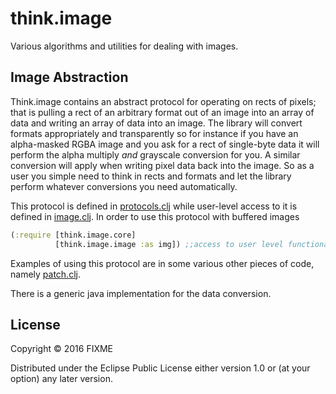 # think.image

Various algorithms and utilities for dealing with images.

## Image Abstraction

Think.image contains an abstract protocol for operating on rects of pixels; that is pulling a rect of an arbitrary format
out of an image into an array of data and writing an array of data into an image.  The library will convert formats appropriately
and transparently so for instance if you have an alpha-masked RGBA image and you ask for a rect of single-byte data it will
perform the alpha multiply *and* grayscale conversion for you.  A similar conversion will apply when writing pixel data
back into the image.  So as a user you simple need to think in rects and formats and let the library perform whatever
conversions you need automatically.

This protocol is defined in [protocols.clj](src/think/image/protocols.clj) while user-level access to it is defined
in [image.clj](src/think/image/image.clj).  In order to use this protocol with buffered images
```clojure
(:require [think.image.core]
          [think.image.image :as img]) ;;access to user level functionality.
```

Examples of using this protocol are in some various other pieces of code, namely [patch.clj](src/think/image/patch.clj).

There is a generic java implementation for the data conversion.

## License

Copyright © 2016 FIXME

Distributed under the Eclipse Public License either version 1.0 or (at
your option) any later version.
